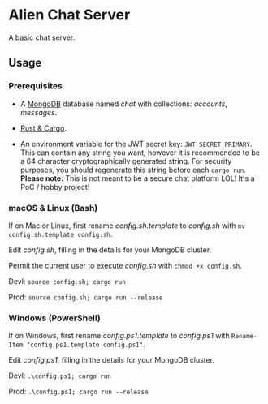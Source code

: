 # Alien Chat Server

A basic chat server.

## Usage

### Prerequisites

- A [MongoDB](https://www.mongodb.com) database named *chat* with collections: *accounts*, *messages*.

- [Rust & Cargo](https://www.rust-lang.org).

- An environment variable for the JWT secret key: `JWT_SECRET_PRIMARY`. This can contain any string you want, however it is recommended to be a 64 character cryptographically generated string. For security purposes, you should regenerate this string before each `cargo run`. **Please note:** This is not meant to be a secure chat platform LOL! It's a PoC / hobby project!

### macOS & Linux (Bash)

If on Mac or Linux, first rename *config.sh.template* to *config.sh* with `mv config.sh.template config.sh`.

Edit *config.sh*, filling in the details for your MongoDB cluster.

Permit the current user to execute *config.sh* with `chmod +x config.sh`.

Devl: `source config.sh; cargo run`

Prod: `source config.sh; cargo run --release`

### Windows (PowerShell)

If on Windows, first rename *config.ps1.template* to *config.ps1* with `Rename-Item "config.ps1.template config.ps1"`.

Edit *config.ps1*, filling in the details for your MongoDB cluster.

Devl: `.\config.ps1; cargo run`

Prod: `.\config.ps1; cargo run --release`
